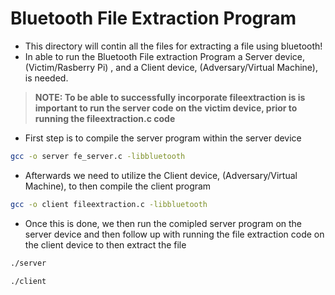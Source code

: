 # Bluetooth File Extraction Program
- This directory will contin all the files for extracting a file using bluetooth!
- In able to run the Bluetooth File extraction Program a Server device, (Victim/Rasberry Pi) , and a Client device, (Adversary/Virtual Machine), is needed.
> **NOTE: To be able to successfully incorporate fileextraction is is important to run the server code on the victim device, prior to running the fileextraction.c code**
- First step is to compile the server program within the server device
```bash 
gcc -o server fe_server.c -libbluetooth
```
- Afterwards we need to utilize the Client device, (Adversary/Virtual Machine), to then compile the client program
```bash 
gcc -o client fileextraction.c -libbluetooth 
```
- Once this is done, we then run the comipled server program on the server device and then follow up with running the file extraction code on the client device to then extract the file
```bash 
./server 
```
```bash 
./client 
```




